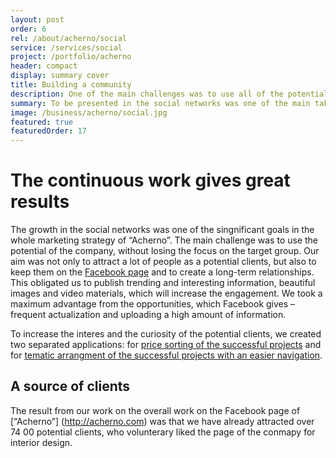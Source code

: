 ```yaml
---
layout: post
order: 6
rel: /about/acherno/social
service: /services/social
project: /portfolio/acherno
header: compact
display: summary cover
title: Building a community
description: One of the main challenges was to use all of the potential of the company, without losing the focus on the target group.
summary: To be presented in the social networks was one of the main taks in the whole marketing strategy of “Acherno”. The main challenge was to use the potential of the company, without losing the focus on the target group. Our goal was not only to attract a lot of people as a potential clients, but also to keep them on the Facebook page and creat a long-term relationships. 
image: /business/acherno/social.jpg
featured: true
featuredOrder: 17
---
```

# The continuous work gives great results
The growth in the social networks was one of the singnificant goals in the whole marketing strategy of “Acherno”. The main challenge was to use the potential of the company, without losing the focus on the target group. Our aim was not only to attract a lot of people as a potential clients, but also to keep them on the [Facebook page](https://www.facebook.com/acherno.ltd) and to create a long-term relationships. This obligated us to publish trending and interesting information, beautiful images and video materials, which will increase the engagement.
We took a maximum advantage from the opportunities, which Facebook gives – frequent actualization and uploading a high amount of information.

To increase the interes and the curiosity of the potential clients, we created two separated applications: for [price sorting of the successful projects](https://www.facebook.com/acherno.ltd/app_197219130300165) and for [tematic arrangment of the successful projects with an easier navigation](https://www.facebook.com/acherno.ltd/app_162455107159632).

## A source of clients
The result from our work on the overall work on the Facebook page of [“Acherno”] (http://acherno.com) was that we have already attracted over 74 00 potential clients, who volunterary liked the page of the conmapy for interior design.